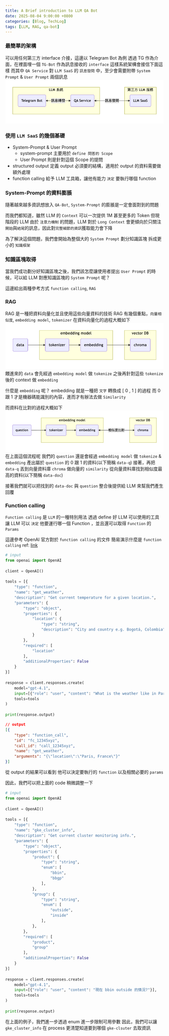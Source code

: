 ```yaml
---
title: A Brief introduction to LLM QA Bot
date: 2025-08-04 9:00:00 +0800
categories: [Blog, TechLog]
tags: [LLM, RAG, qa-bot]
---
```


### 最簡單的架構
可以用任何第三方 interface 介接，這邊以 Telegram Bot 為例
透過 TG 作為介面，在裡面埋一個 `TG-Bot` 作為訊息接收的 `interface`
這樣系統架構會接信下面這樣
而其中 `QA Service` 對 `LLM SaaS` 的 `訊息發問` 中，至少會需要附帶 `System Prompt` & `User Prompt` 兩個訊息
![basic-struct](../assets/post/brief-intro-to-llm-qabot/basic-struct.png)
### 使用 `LLM SaaS` 的幾個基礎
- System-Prompt & User Prompt
    - system-prompt 主要用於 `define 問答的 Scope`
    - User Prompt 則是針對這個 Scope 的提問
- structured output
    定義 output 必須要的結構，適用於 output 的資料需要做額外處理
- function calling
    給予 LLM 工具箱，讓他有能力 `決定` 要執行哪個 function
    
### System-Prompt 的資料膨脹
隨著越來越多資訊想放入 `QA-Bot`, `System-Prompt` 的膨脹是一定會面對到的問題

而我們都知道，雖然 LLM 的 `Context` 可以一次提供 1M 甚至更多的 Token
但現階段的 LLM 由於 `注意力機制` 的問題，LLM 對於 `Long Context` 會更傾向於只關注`開始`與`結尾`的訊息，因此對`完整細節的資訊`獲取能力會下降

為了解決這個問題，我們會開始為整個大的 `System Prompt` 劃分知識區塊
拆成更小的 `知識框架`

### 知識區塊取得
當我們成功劃分好知識區塊之後，我們該怎麼讓使用者提出 `User Prompt` 的時候，可以給 LLM 對應知識區塊的 `System Prompt` 呢？

這邊給出兩種參考方式 `function calling`, `RAG`

### RAG
RAG 是一種把資料向量化並且使用這些向量資料的技術
RAG 有幾個重點，`向量相似度`, `embedding model`, `tokenizer`
在資料向量化的過程大概如下
![embedding](../assets/post/brief-intro-to-llm-qabot/embedding.png)
餵進來的 `data` 會先經過 `embedding model` 做 `tokenize`
之後再針對這些 `tokenize` 後的 context 做 `embedding`

什麼是 `embedding` 呢？
embedding 就是一種把 `文字` 轉換成 [ 0 , 1 ] 的過程
而 0 跟 1 才是機器碼能識別的內容，進而才有辦法去做 `Similarity`

而資料在比對的過程大概如下
![similarity](../assets/post/brief-intro-to-llm-qabot/similarity.png)
在上面這個流程呢
我們的 `question` 還是會經過 `embedding model` 做 `tokenize` & `embedding` 產出屬於 `question` 的 0 跟 1 的資料(以下簡稱 `data-q`)
接著，再把 `data-q` 丟到向量資料庫 `chroma` 做向量的 `similarity`
從向量資料庫找到相似度最高的資料(以下簡稱 `data-doc`)

接著我們就可以把找到的 `data-doc` 與 `question` 整合後提供給 LLM 來幫我們產生回覆

### Function calling
`Function calling` 是 `LLM` 的一種特別用法
透過 define 好 LLM 可以使用的工具
讓 LLM 可以 `決定` 他要運行哪一個 Function ，並且還可以取得 `Function` 的 `Params`

這邊參考 OpenAI 官方對於 `function calling` 的文件
簡易演示什麼是 `function calling`
ref: [link](https://platform.openai.com/docs/guides/function-calling?api-mode=responses)
```python
# input
from openai import OpenAI

client = OpenAI()

tools = [{
    "type": "function",
    "name": "get_weather",
    "description": "Get current temperature for a given location.",
    "parameters": {
        "type": "object",
        "properties": {
            "location": {
                "type": "string",
                "description": "City and country e.g. Bogotá, Colombia"
            }
        },
        "required": [
            "location"
        ],
        "additionalProperties": False
    }
}]

response = client.responses.create(
    model="gpt-4.1",
    input=[{"role": "user", "content": "What is the weather like in Paris today?"}],
    tools=tools
)

print(response.output)
```

```json
// output
[{
    "type": "function_call",
    "id": "fc_12345xyz",
    "call_id": "call_12345xyz",
    "name": "get_weather",
    "arguments": "{\"location\":\"Paris, France\"}"
}]
```
從 output 的結果可以看到
他可以決定要執行的 `function` 以及相關必要的 `params`

因此，我們可以把上面的 code 稍微調整一下
```python
# input
from openai import OpenAI

client = OpenAI()

tools = [{
    "type": "function",
    "name": "gke_cluster_info",
    "description": "Get current cluster monitoring info.",
    "parameters": {
        "type": "object",
        "properties": {
            "product": {
                "type": "string",
                "enum": [
                    "bbin",
                    "bbgp"
                ],
            },
            "group": {
                "type": "string",
                "enum": [
                    "outside",
                    "inside"
                ],
            },
        },
        "required": [
            "product",
            "group"
        ],
        "additionalProperties": False
    }
}]

response = client.responses.create(
    model="gpt-4.1",
    input=[{"role": "user", "content": "現在 bbin outside 的情況?"}],
    tools=tools
)

print(response.output)
```
在上面的例子，我們進一步透過 enum 進一步限制可用參數
因此，我們可以讓 `gke_cluster_info` 在 process 更清楚知道要到哪個 `gke-clsuter` 去取資訊

